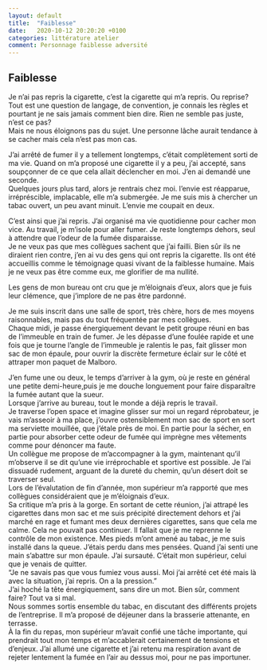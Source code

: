 ```yaml
---
layout: default
title:  "Faiblesse"
date:   2020-10-12 20:20:20 +0100
categories: littérature atelier
comment: Personnage faiblesse adversité
---
```


## Faiblesse


Je n’ai pas repris la cigarette, c’est la cigarette qui m’a repris. Ou reprise? Tout est une question de langage, de convention, je connais les règles et pourtant je ne sais jamais comment bien dire. Rien ne semble pas juste, n’est ce pas?  
Mais ne nous éloignons pas du sujet. Une personne lâche aurait tendance à se cacher mais cela n’est pas mon cas.  
  
J’ai arrêté de fumer il y a tellement longtemps, c’était complètement sorti de ma vie. Quand on m’a proposé une cigarette il y a peu, j’ai accepté, sans soupçonner de ce que cela allait déclencher en moi. J’en ai demandé une seconde.  
Quelques jours plus tard, alors je rentrais chez moi. l’envie est réapparue, irrépréscible, implacable, elle m’a submergée. Je me suis mis à chercher un tabac ouvert, un peu avant minuit. L’envie me coupait en deux.  
  
C’est ainsi que j’ai repris. J’ai organisé ma vie quotidienne pour cacher mon vice. Au travail, je m’isole pour aller fumer. Je reste longtemps dehors, seul à attendre que l’odeur de la fumée disparaisse.  
Je ne veux pas que mes collègues sachent que j’ai failli. Bien sûr ils ne diraient rien contre, j’en ai vu des gens qui ont repris la cigarette. Ils ont été accueillis comme le témoignage quasi vivant de la faiblesse humaine. Mais je ne veux pas être comme eux, me glorifier de ma nullité.  
  
Les gens de mon bureau ont cru que je m’éloignais d’eux, alors que je fuis leur clémence, que j’implore de ne pas être pardonné.  
  
Je me suis inscrit dans une salle de sport, très chère, hors de mes moyens raisonnables, mais pas du tout fréquentée par mes collègues.   
Chaque midi, je passe énergiquement devant le petit groupe réuni en bas de l’immeuble en train de fumer. Je les dépasse d’une foulée rapide et une fois que je tourne l’angle de l’immeuble je ralentis le pas, fait glisser mon sac de mon épaule, pour ouvrir la discrète fermeture éclair sur le côté et attraper mon paquet de Malboro.  
  
J’en fume une ou deux, le temps d’arriver à la gym, où je reste en général une petite demi-heure,puis je me douche longuement pour faire disparaître la fumée autant que la sueur.  
Lorsque j’arrive au bureau, tout le monde a déjà repris le travail.  
Je traverse l’open space et imagine glisser sur moi un regard réprobateur, je vais m’asseoir à ma place, j’ouvre ostensiblement mon sac de sport en sort ma serviette mouillée, que j’étale près de moi. En partie pour la sécher, en partie pour absorber cette odeur de fumée qui imprègne mes vêtements comme pour dénoncer ma faute.  
Un collègue me propose de m’accompagner à la gym, maintenant qu’il m’observe il se dit qu’une vie irréprochable et sportive est possible. Je l’ai dissuadé rudement, arguant de la dureté du chemin, qu’un désert doit se traverser seul.  
Lors de l’évalutation de fin d’année, mon supérieur m’a rapporté que mes collègues considéraient que je m’éloignais d’eux.  
Sa critique m’a pris à la gorge. En sortant de cette réunion, j’ai attrapé les cigarettes dans mon sac et me suis précipité directement dehors et j’ai marché en rage et fumant mes deux dernières cigarettes, sans que cela me calme. Cela ne pouvait pas continuer. Il fallait que je me reprenne le contrôle de mon existence. Mes pieds m’ont amené au tabac, je me suis installé dans la queue. J’étais perdu dans mes pensées. Quand j’ai senti une main s’abattre sur mon épaule. J’ai sursauté. C’était mon supérieur, celui que je venais de quitter.  
“Je ne savais pas que vous fumiez vous aussi. Moi j’ai arrêté cet été mais là avec la situation, j’ai repris. On a la pression.”  
J’ai hoché la tête énergiquement, sans dire un mot. Bien sûr, comment faire? Tout va si mal.  
Nous sommes sortis ensemble du tabac, en discutant des différents projets de l’entreprise. Il m’a proposé de déjeuner dans la brasserie attenante, en terrasse.  
À la fin du repas, mon supérieur m’avait confié une  tâche importante, qui prendrait tout mon temps et m’accablerait certainement de tensions et d’enjeux. J’ai allumé une cigarette et j’ai retenu ma respiration avant de rejeter lentement la fumée en l’air au dessus moi, pour ne pas importuner.  
